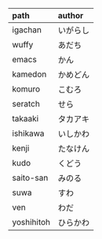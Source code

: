 |path|author
|:--|:--
|igachan|いがらし
|wuffy|あだち
|emacs|かん
|kamedon|かめどん
|komuro|こむろ
|seratch|せら
|takaaki|タカアキ
|ishikawa|いしかわ
|kenji|たなけん
|kudo|くどう
|saito-san|みのる
|suwa|すわ
|ven|わだ
|yoshihitoh|ひらかわ
